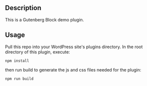 ## Description
This is a Gutenberg Block demo plugin.

## Usage
Pull this repo into your WordPress site's plugins directory. In the root directory of this plugin, execute:

```
npm install
```

then run build to generate the js and css files needed for the plugin:

```
npm run build
```
